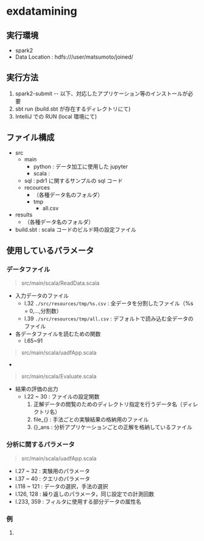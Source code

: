 # exdatamining
## 実行環境
* spark2
* Data Location : hdfs:///user/matsumoto/joined/

## 実行方法
1. spark2-submit 
-- 以下、対応したアプリケーション等のインストールが必要
2. sbt run (build.sbt が存在するディレクトリにて)
3. IntelliJ での RUN (local 環境にて)

## ファイル構成
- src
    - main
        - python : データ加工に使用した jupyter
        - scala : 
	- sql : pdr1 に関するサンプルの sql コード
    - recources
        - （各種データ名のフォルダ）
        - tmp
            - all.csv 
- results
    - （各種データ名のフォルダ）
- build.sbt : scala コードのビルド時の設定ファイル

## 使用しているパラメータ
### データファイル
> src/main/scala/ReadData.scala
* 入力データのファイル
    - l.32 `./src/resources/tmp/%s.csv` :  全データを分割したファイル（%s = 0,...,分割数）
    - l.39 `./src/resources/tmp/all.csv` : デフォルトで読み込む全データのファイル
* 各データファイルを読むための関数
    - l.65~91

> src/main/scala/uadfApp.scala
* 

> src/main/scala/Evaluate.scala
* 結果の評価の出力
    - l.22 ~ 30 : ファイルの設定関数
        1. 正解データの閲覧のためのディレクトリ指定を行うデータ名（ディレクトリ名）
        2. file_{} : 手法ごとの実験結果の格納用のファイル
        3. {}_ans : 分析アプリケーションごとの正解を格納しているファイル

### 分析に関するパラメータ
> src/main/scala/uadfApp.scala
* l.27 ~ 32 : 実験用のパラメータ
* l.37 ~ 40 : クエリのパラメータ
* l.118 ~ 121 : データの選択，手法の選択
* l.126, 128 : 繰り返しのパラメータ，同じ設定での計測回数
* l.233, 359 : フィルタに使用する部分データの属性名

### 例
1. 

